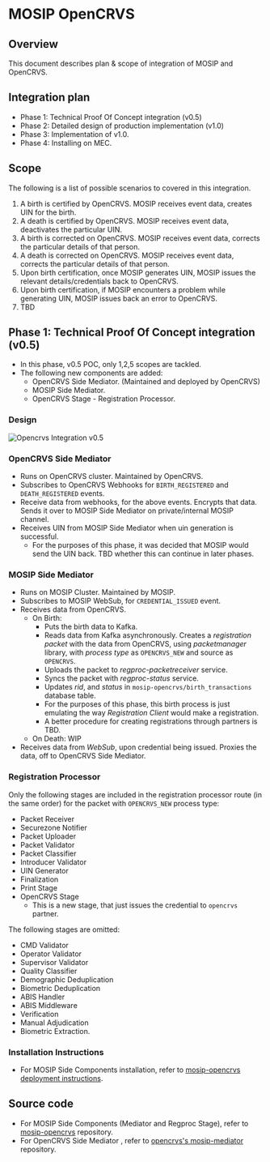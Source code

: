 # MOSIP OpenCRVS

## Overview

This document describes plan & scope of integration of MOSIP and OpenCRVS.

## Integration plan

* Phase 1: Technical Proof Of Concept integration (v0.5)
* Phase 2: Detailed design of production implementation (v1.0)
* Phase 3: Implementation of v1.0.
* Phase 4: Installing on MEC.

## Scope

The following is a list of possible scenarios to covered in this integration.

1. A birth is certified by OpenCRVS. MOSIP receives event data, creates UIN for the birth.
2. A death is certified by OpenCRVS. MOSIP receives event data, deactivates the particular UIN.
3. A birth is corrected on OpenCRVS. MOSIP receives event data, corrects the particular details of that person.
4. A death is corrected on OpenCRVS. MOSIP receives event data, corrects the particular details of that person.
5. Upon birth certification, once MOSIP generates UIN, MOSIP issues the relevant details/credentials back to OpenCRVS.
6. Upon birth certification, if MOSIP encounters a problem while generating UIN, MOSIP issues back an error to OpenCRVS.
7. TBD

## Phase 1: Technical Proof Of Concept integration (v0.5)

* In this phase, v0.5 POC, only 1,2,5 scopes are tackled.
* The following new components are added:
  * OpenCRVS Side Mediator. (Maintained and deployed by OpenCRVS)
  * MOSIP Side Mediator.
  * OpenCRVS Stage - Registration Processor.

### Design

![Opencrvs Integration v0.5](\_images/opencrvs\_integration\_v0.5.png)

### OpenCRVS Side Mediator

* Runs on OpenCRVS cluster. Maintained by OpenCRVS.
* Subscribes to OpenCRVS Webhooks for `BIRTH_REGISTERED` and `DEATH_REGISTERED` events.
* Receive data from webhooks, for the above events. Encrypts that data. Sends it over to MOSIP Side Mediator on private/internal MOSIP channel.
* Receives UIN from MOSIP Side Mediator when uin generation is successful.
  * For the purposes of this phase, it was decided that MOSIP would send the UIN back. TBD whether this can continue in later phases.

### MOSIP Side Mediator

* Runs on MOSIP Cluster. Maintained by MOSIP.
* Subscribes to MOSIP WebSub, for `CREDENTIAL_ISSUED` event.
* Receives data from OpenCRVS.
  * On Birth:
    * Puts the birth data to Kafka.
    * Reads data from Kafka asynchronously. Creates a _registration packet_ with the data from OpenCRVS, using _packetmanager_ library, with _process type_ as `OPENCRVS_NEW` and source as `OPENCRVS`.
    * Uploads the packet to _regproc-packetreceiver_ service.
    * Syncs the packet with _regproc-status_ service.
    * Updates _rid_, and _status_ in `mosip-opencrvs/birth_transactions` database table.
    * For the purposes of this phase, this birth process is just emulating the way _Registration Client_ would make a registration.
    * A better procedure for creating registrations through partners is TBD.
  * On Death: WIP
* Receives data from _WebSub_, upon credential being issued. Proxies the data, off to OpenCRVS Side Mediator.

### Registration Processor

Only the following stages are included in the registration processor route (in the same order) for the packet with `OPENCRVS_NEW` process type:

* Packet Receiver
* Securezone Notifier
* Packet Uploader
* Packet Validator
* Packet Classifier
* Introducer Validator
* UIN Generator
* Finalization
* Print Stage
* OpenCRVS Stage
  * This is a new stage, that just issues the credential to `opencrvs` partner.

The following stages are omitted:

* CMD Validator
* Operator Validator
* Supervisor Validator
* Quality Classifier
* Demographic Deduplication
* Biometric Deduplication
* ABIS Handler
* ABIS Middleware
* Verification
* Manual Adjudication
* Biometric Extraction.

### Installation Instructions

* For MOSIP Side Components installation, refer to [mosip-opencrvs deployment instructions](https://github.com/mosip/mosip-opencrvs/tree/develop/deployment).

## Source code

* For MOSIP Side Components (Mediator and Regproc Stage), refer to [mosip-opencrvs](https://github.com/mosip/mosip-opencrvs/tree/develop) repository.
* For OpenCRVS Side Mediator , refer to [opencrvs's mosip-mediator](https://github.com/opencrvs/mosip-mediator) repository.
